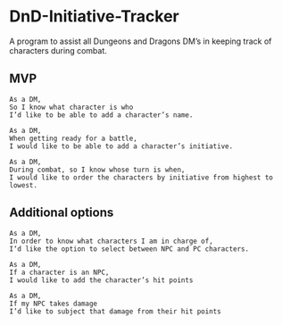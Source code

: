 # DnD-Initiative-Tracker
A program to assist all Dungeons and Dragons DM’s in keeping track of characters during combat.

## MVP

```
As a DM,
So I know what character is who
I’d like to be able to add a character’s name.

As a DM,
When getting ready for a battle,
I would like to be able to add a character’s initiative.

As a DM,
During combat, so I know whose turn is when,
I would like to order the characters by initiative from highest to lowest. 

```
## Additional options
```
As a DM,
In order to know what characters I am in charge of,
I‘d like the option to select between NPC and PC characters. 

As a DM,
If a character is an NPC,
I would like to add the character’s hit points

As a DM,
If my NPC takes damage
I’d like to subject that damage from their hit points
```